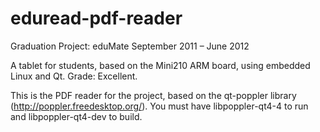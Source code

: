 eduread-pdf-reader
==================

Graduation Project: eduMate September 2011 – June 2012

A tablet for students, based on the Mini210 ARM board, using embedded Linux and Qt. Grade: Excellent.

This is the PDF reader for the project, based on the qt-poppler library (http://poppler.freedesktop.org/). You must have libpoppler-qt4-4 to run and libpoppler-qt4-dev to build.
